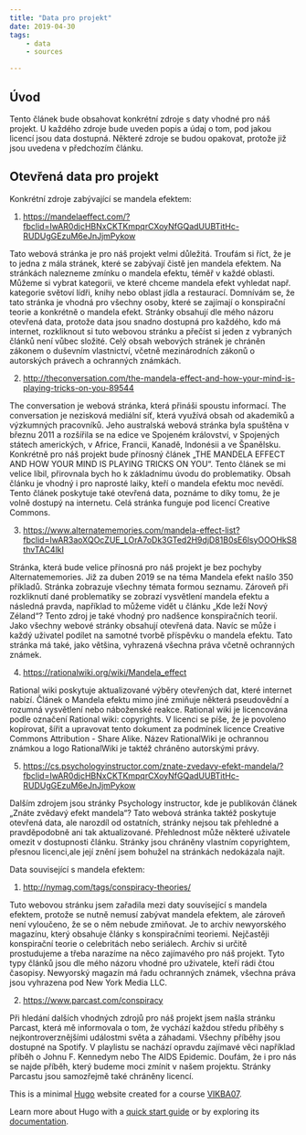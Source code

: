 ```yaml
---
title: "Data pro projekt"
date: 2019-04-30
tags: 
    - data
    - sources

---
```

## Úvod

Tento článek bude obsahovat konkrétní zdroje s daty vhodné pro náš projekt. U každého zdroje bude uveden popis a údaj o tom, pod jakou licencí jsou data dostupná. Některé zdroje se budou opakovat, protože již jsou uvedena v předchozím článku. 


## Otevřená data pro projekt 

Konkrétní zdroje zabývající se mandela efektem:

1) https://mandelaeffect.com/?fbclid=IwAR0djcHBNxCKTKmpqrCXoyNfGQadUUBTitHc-RUDUgGEzuM6eJnJjmPykow

Tato webová stránka je pro náš projekt velmi důležitá. Troufám si říct, že je to jedna z mála stránek, které se zabývají čistě jen mandela efektem. Na stránkách nalezneme zmínku o mandela efektu, téměř v každé oblasti. Můžeme si vybrat kategorii, ve které chceme mandela efekt vyhledat např. kategorie světoví lídři, knihy nebo oblast jídla a restaurací. Domnívám se, že tato stránka je vhodná pro všechny osoby, které se zajímají o konspirační teorie a konkrétně o mandela efekt. Stránky obsahují dle mého názoru otevřená data, protože data jsou snadno dostupná pro každého, kdo má internet, rozkliknout si tuto webovou stránku a přečíst si jeden z vybraných článků není vůbec složité. Celý obsah webových stránek je chráněn zákonem o duševním vlastnictví, včetně mezinárodních zákonů o autorských právech a ochranných známkách. 

2) http://theconversation.com/the-mandela-effect-and-how-your-mind-is-playing-tricks-on-you-89544

The conversation je webová stránka, která přináši spoustu informací. The conversation je nezisková mediální síť, která využívá obsah od akademiků a výzkumných pracovníků. Jeho australská webová stránka byla spuštěna v březnu 2011 a rozšířila se na edice ve Spojeném království, v Spojených státech amerických, v Africe, Francii, Kanadě, Indonésii a ve Španělsku. Konkrétně pro náš projekt bude přínosný článek „THE MANDELA EFFECT AND HOW YOUR MIND IS PLAYING TRICKS ON YOU“. Tento článek se mi velice líbil, přirovnala bych ho k základnímu úvodu do problematiky. Obsah článku je vhodný i pro naprosté laiky, kteří o mandela efektu moc nevědí. Tento článek poskytuje také otevřená data, poznáme to díky tomu, že je volně dostupý na internetu. Celá stránka funguje pod licencí Creative Commons. 

3) https://www.alternatememories.com/mandela-effect-list?fbclid=IwAR3aoXQOcZUE_LOrA7oDk3GTed2H9djD81B0sE6lsyOOOHkS8thvTAC4lkI

Stránka, která bude velice přínosná pro náš projekt je bez pochyby Alternatememories. Již za duben 2019 se na téma Mandela efekt našlo 350 příkladů. Stránka zobrazuje všechny témata formou seznamu. Zároveň při rozkliknutí dané problematiky se zobrazí vysvětlení mandela efektu a následná pravda, například to můžeme vidět u článku  „Kde leží Nový Zéland“? Tento zdroj je také vhodný pro nadšence konspiračních teorií. Jako všechny webové stránky obsahují otevřená data. Navíc se může i každý uživatel podílet na samotné tvorbě příspěvku o mandela efektu. Tato stránka má také, jako většina, vyhrazená všechna práva včetně ochranných známek.

4) https://rationalwiki.org/wiki/Mandela_effect

Rational wiki poskytuje aktualizované výběry otevřených dat, které internet nabízí. Článek o Mandela efektu mimo jíné zmiňuje některá pseudovědní a rozumná vysvětlení nebo náboženské reakce.  Rational wiki je licencována podle označení Rational wiki: copyrights. V licenci se píše, že je povoleno kopírovat, šířit a upravovat tento dokument za podmínek licence Creative Commons Attribution - Share Alike. Název RationalWiki je ochrannou známkou a logo RationalWiki je taktéž chráněno autorskými právy.

5) https://cs.psychologyinstructor.com/znate-zvedavy-efekt-mandela/?fbclid=IwAR0djcHBNxCKTKmpqrCXoyNfGQadUUBTitHc-RUDUgGEzuM6eJnJjmPykow

Dalším zdrojem jsou stránky Psychology instructor, kde je publikován článek „Znáte zvědavý efekt mandela“? Tato webová stránka taktéž poskytuje otevřená data, ale narozdíl od ostatních, stránky nejsou tak přehledné a pravděpodobně ani tak aktualizované. Přehlednost může některé uživatele omezit v dostupnosti článku. Stránky jsou chráněny vlastním copyrightem, přesnou licenci,ale její znění jsem bohužel na stránkách nedokázala najít.


Data související s mandela efektem:

1) http://nymag.com/tags/conspiracy-theories/

Tuto webovou stránku jsem zařadila mezi daty souvísející s mandela efektem, protože se nutně nemusí zabývat mandela efektem, ale zároveň není vyloučeno, že se o něm nebude zmiňovat. Je to archiv newyorského magazínu, který obsahuje články s konspiračními teoriemi. Nejčastěji konspirační teorie o celebritách nebo seriálech. Archiv si určitě prostudujeme a třeba narazíme na něco zajímavého pro náš projekt. Tyto typy článků jsou dle mého názoru vhodné pro uživatele, kteří rádi čtou časopisy. Newyorský magazín má řadu ochranných známek, všechna práva jsou vyhrazena pod New York Media LLC.

2) https://www.parcast.com/conspiracy

Při hledání dalších vhodných zdrojů pro náš projekt jsem našla stránku Parcast, která mě informovala o tom, že vychází každou středu příběhy s nejkontroverznějšími událostmi světa a záhadami. Všechny příběhy jsou dostupné na Spotify. V playlistu se nachází opravdu zajímavé věci například příběh o Johnu F. Kennedym nebo The AIDS Epidemic. Doufám, že i pro nás se najde příběh, který budeme moci zmínit v našem projektu. Stránky Parcastu jsou samozřejmě také chráněny licencí. 


This is a minimal [Hugo][] website created for a course [VIKBA07][].

Learn more about Hugo with a [quick start guide][qs] or by exploring its [documentation][hugoDocs].

[Hugo]: https://gohugo.io
[VIKBA07]: https://is.muni.cz/predmet/phil/VIKBA07
[hugoDocs]: https://gohugo.io/documentation/
[qs]: https://gohugo.io/getting-started/quick-start/

